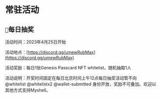 # 常驻活动

## `🎉`每日抽奖

活动时间：2023年4月25日开始

活动地点：[https://discord.gg/umewRubMax](https://discord.gg/umewRubMax)

活动奖励：每日1张Genesis Passcard NFT whitelist，随机抽取1人

活动说明：开奖时间固定在每日北京时间上午12点每日抽奖活动暂不向 @whitelist @whitelistx2 @wallet-submitted 身份开放，奖励不可叠加。欢迎以其他方式支持Myshell。









